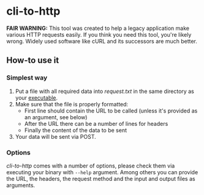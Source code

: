 # cli-to-http

**FAIR WARNING:** This tool was created to help a legacy application make various HTTP requests easily. If you think you need this tool, you're likely wrong. Widely used software like cURL and its successors are much better.

## How-to use it

### Simplest way

1. Put a file with all required data into *request.txt* in the same directory as your [executable](https://github.com/peteraba/cli-to-http/releases/latest).
2. Make sure that the file is properly formatted:
    * First line should contain the URL to be called (unless it's provided as an argument, see below)
    * After the URL there can be a number of lines for headers
    * Finally the content of the data to be sent
3. Your data will be sent via POST.

### Options

*cli-to-http* comes with a number of options, please check them via executing your binary with `--help` argument. Among others you can provide the URL, the headers, the request method and the input and output files as arguments.
